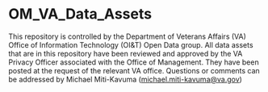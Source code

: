 # OM_VA_Data_Assets

This repository is controlled by the Department of Veterans Affairs (VA) Office of Information Technology (OI&T) Open Data group. All data assets that are in this repository have been reviewed and approved by the VA Privacy Officer associated with the Office of Management. They have been posted at the request of the relevant VA office. Questions or comments can be addressed by Michael Miti-Kavuma (michael.miti-kavuma@va.gov)
